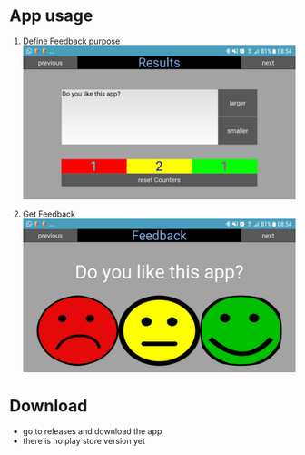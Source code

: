  

# App usage

1. Define Feedback purpose
![Define Feedback purpose.](docs/images/app_screenshot_1.png "Define Feedback purpose.")

2. Get Feedback
![Get Feedback](docs/images/app_screenshot_2.png "Get Feedback")

# Download

* go to releases and download the app
* there is no play store version yet
